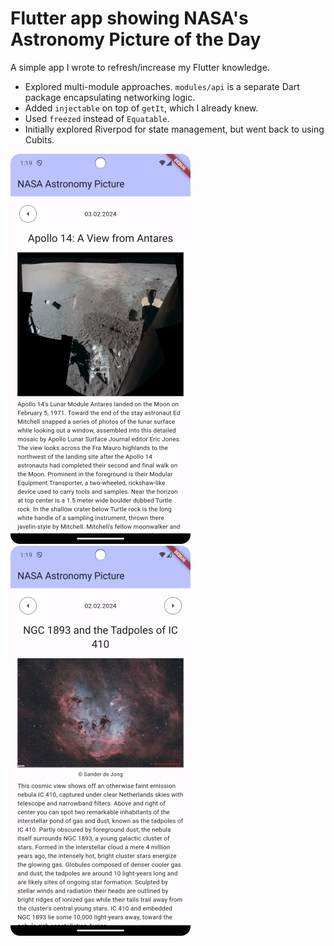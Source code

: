# Flutter app showing NASA's Astronomy Picture of the Day

A simple app I wrote to refresh/increase my Flutter knowledge.

* Explored multi-module approaches. `modules/api` is a separate Dart package encapsulating networking logic.
* Added `injectable` on top of `getIt`, which I already knew.
* Used `freezed` instead of `Equatable`.
* Initially explored Riverpod for state management, but went back to using Cubits.

![](sample_pic0.png) ![](sample_pic1.png)
